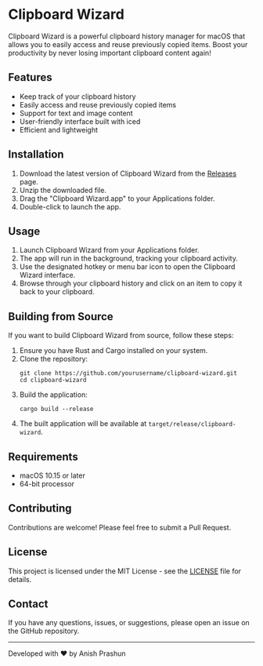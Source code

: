 # Clipboard Wizard

Clipboard Wizard is a powerful clipboard history manager for macOS that allows you to easily access and reuse previously copied items. Boost your productivity by never losing important clipboard content again!

## Features

- Keep track of your clipboard history
- Easily access and reuse previously copied items
- Support for text and image content
- User-friendly interface built with iced
- Efficient and lightweight

## Installation

1. Download the latest version of Clipboard Wizard from the [Releases](https://github.com/yourusername/clipboard-wizard/releases) page.
2. Unzip the downloaded file.
3. Drag the "Clipboard Wizard.app" to your Applications folder.
4. Double-click to launch the app.

## Usage

1. Launch Clipboard Wizard from your Applications folder.
2. The app will run in the background, tracking your clipboard activity.
3. Use the designated hotkey or menu bar icon to open the Clipboard Wizard interface.
4. Browse through your clipboard history and click on an item to copy it back to your clipboard.

## Building from Source

If you want to build Clipboard Wizard from source, follow these steps:

1. Ensure you have Rust and Cargo installed on your system.
2. Clone the repository:
   ```
   git clone https://github.com/yourusername/clipboard-wizard.git
   cd clipboard-wizard
   ```
3. Build the application:
   ```
   cargo build --release
   ```
4. The built application will be available at `target/release/clipboard-wizard`.

## Requirements

- macOS 10.15 or later
- 64-bit processor

## Contributing

Contributions are welcome! Please feel free to submit a Pull Request.

## License

This project is licensed under the MIT License - see the [LICENSE](LICENSE) file for details.

## Contact

If you have any questions, issues, or suggestions, please open an issue on the GitHub repository.

---

Developed with ❤️ by Anish Prashun
